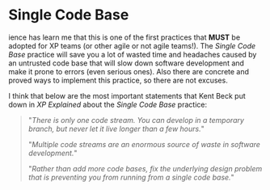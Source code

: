 # Single Code Base

ience has learn me that this is one of the first practices that **MUST** be adopted for XP teams (or other agile or not agile teams!). The _Single Code Base_ practice will save you a lot of wasted time and headaches caused by an untrusted code base that will slow down software development and make it prone to errors (even serious ones). Also there are concrete and proved ways to implement this practice, so there are not excuses.  

I think that below are the most important statements that Kent Beck put down in _XP Explained_ about the _Single Code Base_ practice:

> "_There is only one code stream. You can develop in a temporary branch, but never let it live longer than a few hours._"  
>
> "_Multiple code streams are an enormous source of waste in software development._"  
>
> "_Rather than add more code bases, fix the underlying design problem that is preventing you from running from a single code base._"
